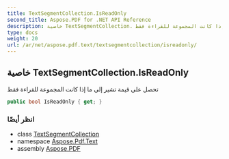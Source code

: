 ```yaml
---
title: TextSegmentCollection.IsReadOnly
second_title: Aspose.PDF for .NET API Reference
description: خاصية TextSegmentCollection. تحصل على قيمة تشير إلى ما إذا كانت المجموعة للقراءة فقط
type: docs
weight: 20
url: /ar/net/aspose.pdf.text/textsegmentcollection/isreadonly/
---
```

## خاصية TextSegmentCollection.IsReadOnly

تحصل على قيمة تشير إلى ما إذا كانت المجموعة للقراءة فقط

```csharp
public bool IsReadOnly { get; }
```

### انظر أيضًا

* class [TextSegmentCollection](../)
* namespace [Aspose.Pdf.Text](../../../aspose.pdf.text/)
* assembly [Aspose.PDF](../../../)
